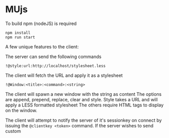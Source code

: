 # MUjs

To build npm (nodeJS) is required

```
npm install
npm run start
```

A few unique features to the client:

The server can send the following commands

```
!@style:url:http://localhost/stylesheet.less
```
The client will fetch the URL and apply it as a stylesheet

```
!@Window:<title>:<command>:<string>
```
The client will spawn a new window with the string as content
The options are append, prepend, replace, clear and style.
Style takes a URL and will apply a LESS formatted stylesheet
The others require HTML tags to display on the window.

The client will attempt to notify the server of it's sessionkey on connect by issuing the ```@clientkey <token>``` command.
If the server wishes to send custom <script> tags it must include the token as the key attribute.
```
eg.
<script key="token">...</script>
```
